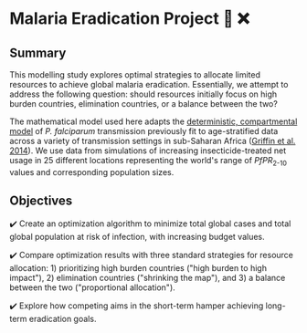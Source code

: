 # Malaria Eradication Project :mosquito: :x:

## Summary

This modelling study explores optimal strategies to allocate limited resources to achieve global malaria eradication. Essentially, we attempt to address the following question: should resources initially focus on high burden countries, elimination countries, or a balance between the two?

The mathematical model used here adapts the [deterministic, compartmental model](https://github.com/mrc-ide/deterministic-malaria-model) of *P. falciparum* transmission previously fit to age-stratified data across a variety of transmission settings in sub-Saharan Africa ([Griffin et al. 2014](https://www.nature.com/articles/ncomms4136)). We use data from simulations of increasing insecticide-treated net usage in 25 different locations representing the world's range of *PfPR*<sub>2-10</sub> values and corresponding population sizes.

## Objectives

:heavy_check_mark: Create an optimization algorithm to minimize total global cases and total global population at risk of infection, with increasing budget values.

:heavy_check_mark: Compare optimization results with three standard strategies for resource allocation: 1) prioritizing high burden countries ("high burden to high impact"), 2) elimination countries ("shrinking the map"), and 3) a balance between the two ("proportional allocation").

:heavy_check_mark: Explore how competing aims in the short-term hamper achieving long-term eradication goals.
